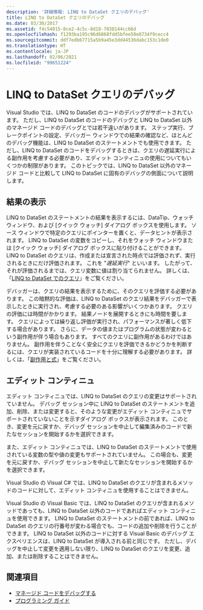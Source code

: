 ```yaml
---
description: '詳細情報: LINQ to DataSet クエリのデバッグ'
title: LINQ to DataSet クエリのデバッグ
ms.date: 03/30/2017
ms.assetid: f4c54015-8ce2-4c5c-8d18-7038144cc66d
ms.openlocfilehash: f1293ba195c96d6868fdd5bfee50e8734f9cecc4
ms.sourcegitcommit: ddf7edb67715a5b9a45e3dd44536dabc153c1de0
ms.translationtype: HT
ms.contentlocale: ja-JP
ms.lasthandoff: 02/06/2021
ms.locfileid: "99651224"
---
```

# <a name="debugging-linq-to-dataset-queries"></a>LINQ to DataSet クエリのデバッグ

Visual Studio では、LINQ to DataSet のコードのデバッグがサポートされています。 ただし、LINQ to DataSet のコードのデバッグと LINQ to DataSet 以外のマネージド コードのデバッグとでは若干違いがあります。 ステップ実行、ブレークポイントの設定、デバッガー ウィンドウでの結果の確認など、ほとんどのデバッグ機能は、LINQ to DataSet のステートメントでも使用できます。 ただし、LINQ to DataSet のコードをデバッグするときは、クエリの遅延実行による副作用を考慮する必要があり、エディット コンティニュの使用についてもいくつかの制限があります。 このトピックでは、LINQ to DataSet 以外のマネージド コードと比較して LINQ to DataSet に固有のデバッグの側面について説明します。  
  
## <a name="viewing-results"></a>結果の表示  

 LINQ to DataSet のステートメントの結果を表示するには、DataTip、ウォッチ ウィンドウ、および [クイック ウォッチ] ダイアログ ボックスを使用します。 ソース ウィンドウで特定のクエリにポインターを置くと、データヒントが表示されます。 LINQ to DataSet の変数をコピーし、それをウォッチ ウィンドウまたは [クイック ウォッチ] ダイアログ ボックスに貼り付けることができます。 LINQ to DataSet のクエリは、作成または宣言された時点では評価されず、実行されるときにだけ評価されます。 これを "*遅延実行*" といいます。 したがって、それが評価されるまでは、クエリ変数に値は割り当てられません。 詳しくは、「[LINQ to DataSet でのクエリ](queries-in-linq-to-dataset.md)」をご覧ください。  
  
 デバッガーは、クエリの結果を表示するために、そのクエリを評価する必要があります。 この暗黙的な評価は、LINQ to DataSet のクエリ結果をデバッガーで表示したときに実行され、考慮する必要のある影響がいくつかあります。 クエリの評価には時間がかかります。 結果ノードを展開するときにも時間を要します。 クエリによっては繰り返し評価が実行され、パフォーマンスが著しく低下する場合があります。 さらに、データの値またはプログラムの状態が変わるという副作用が伴う場合もあります。 すべてのクエリに副作用があるわけではありません。 副作用を伴うことなく安全にクエリを評価できるかどうかを判断するには、クエリが実装されているコードを十分に理解する必要があります。 詳しくは、「[副作用と式](/previous-versions/visualstudio/visual-studio-2013/a7a250bs(v=vs.120))」をご覧ください。  
  
## <a name="edit-and-continue"></a>エディット コンティニュ  

 エディット コンティニュでは、LINQ to DataSet のクエリの変更はサポートされていません。 デバッグ セッション中に LINQ to DataSet のステートメントを追加、削除、または変更すると、そのような変更がエディット コンティニュでサポートされていないことを示すダイアログ ボックスが表示されます。 このとき、変更を元に戻すか、デバッグ セッションを中止して編集済みのコードで新たなセッションを開始するかを選択できます。  
  
 また、エディット コンティニュでは、LINQ to DataSet のステートメントで使用されている変数の型や値の変更もサポートされていません。 この場合も、変更を元に戻すか、デバッグ セッションを中止して新たなセッションを開始するかを選択できます。  
  
 Visual Studio の Visual C# では、LINQ to DataSet のクエリが含まれるメソッドのコードに対して、エディット コンティニュを使用することはできません。  
  
 Visual Studio の Visual Basic では、LINQ to DataSet のクエリが含まれるメソッドであっても、LINQ to DataSet 以外のコードであればエディット コンティニュを使用できます。 LINQ to DataSet のステートメントの前であれば、LINQ to DataSet のクエリの行番号が変わる場合でも、コードの追加や削除を行うことができます。 LINQ to DataSet 以外のコードに対する Visual Basic のデバッグ エクスペリエンスは、LINQ to DataSet が導入される前と同じです。 ただし、デバッグを中止して変更を適用しない限り、LINQ to DataSet のクエリを変更、追加、または削除することはできません。  
  
## <a name="see-also"></a>関連項目

- [マネージド コードをデバッグする](/visualstudio/debugger/debugging-managed-code)
- [プログラミング ガイド](programming-guide-linq-to-dataset.md)
